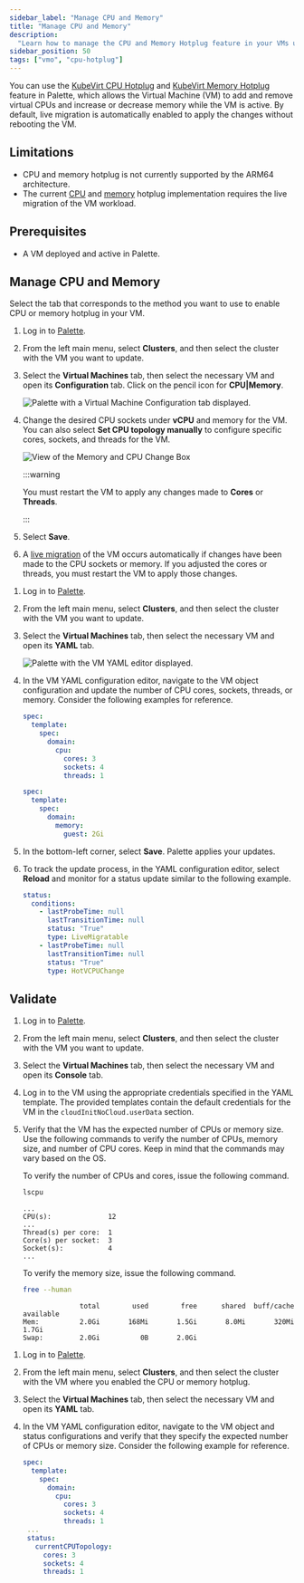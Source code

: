```yaml
---
sidebar_label: "Manage CPU and Memory"
title: "Manage CPU and Memory"
description:
  "Learn how to manage the CPU and Memory Hotplug feature in your VMs using Palette Virtual Machine Orchestrator."
sidebar_position: 50
tags: ["vmo", "cpu-hotplug"]
---
```


You can use the [KubeVirt CPU Hotplug](https://kubevirt.io/user-guide/compute/cpu_hotplug/) and
[KubeVirt Memory Hotplug](https://kubevirt.io/user-guide/compute/memory_hotplug/) feature in Palette, which allows the
Virtual Machine (VM) to add and remove virtual CPUs and increase or decrease memory while the VM is active. By default,
live migration is automatically enabled to apply the changes without rebooting the VM.

## Limitations

- CPU and memory hotplug is not currently supported by the ARM64 architecture.
- The current [CPU](https://kubevirt.io/user-guide/compute/cpu_hotplug/#limitations) and
  [memory](https://kubevirt.io/user-guide/compute/memory_hotplug/#limitations) hotplug implementation requires the live
  migration of the VM workload.

## Prerequisites

- A VM deployed and active in Palette.

## Manage CPU and Memory

Select the tab that corresponds to the method you want to use to enable CPU or memory hotplug in your VM.

<Tabs groupId="method">
<TabItem label="UI" value="ui">

1. Log in to [Palette](https://console.spectrocloud.com/).

2. From the left main menu, select **Clusters**, and then select the cluster with the VM you want to update.

3. Select the **Virtual Machines** tab, then select the necessary VM and open its **Configuration** tab. Click on the
   pencil icon for **CPU|Memory**.

   ![Palette with a Virtual Machine Configuration tab displayed.](/vm-management_create-manage-vm_enable-cpu-hotplug_configuration.webp)

4. Change the desired CPU sockets under **vCPU** and memory for the VM. You can also select **Set CPU topology
   manually** to configure specific cores, sockets, and threads for the VM.

   ![View of the Memory and CPU Change Box](/vm-management_create-manage-vm_enable-cpu-hotplug_config-box.webp)

   :::warning

   You must restart the VM to apply any changes made to **Cores** or **Threads**.

   :::

5. Select **Save**.

6. A [live migration](https://kubevirt.io/user-guide/compute/live_migration/) of the VM occurs automatically if changes
   have been made to the CPU sockets or memory. If you adjusted the cores or threads, you must restart the VM to apply
   those changes.

</TabItem>
<TabItem label="YAML" value="yaml">

1. Log in to [Palette](https://console.spectrocloud.com/).

2. From the left main menu, select **Clusters**, and then select the cluster with the VM you want to update.

3. Select the **Virtual Machines** tab, then select the necessary VM and open its **YAML** tab.

   ![Palette with the VM YAML editor displayed.](/vm-management_create-manage-vm_enable-cpu-hotplug_vm-yaml-editor.webp)

4. In the VM YAML configuration editor, navigate to the VM object configuration and update the number of CPU cores,
   sockets, threads, or memory. Consider the following examples for reference.

   ```yaml hideClipboard {6-8}
   spec:
     template:
       spec:
         domain:
           cpu:
             cores: 3
             sockets: 4
             threads: 1
   ```

   ```yaml hideClipboard {6}
   spec:
     template:
       spec:
         domain:
           memory:
             guest: 2Gi
   ```

5. In the bottom-left corner, select **Save**. Palette applies your updates.

6. To track the update process, in the YAML configuration editor, select **Reload** and monitor for a status update
   similar to the following example.

   ```yaml hideClipboard {10}
   status:
     conditions:
       - lastProbeTime: null
         lastTransitionTime: null
         status: "True"
         type: LiveMigratable
       - lastProbeTime: null
         lastTransitionTime: null
         status: "True"
         type: HotVCPUChange
   ```

</TabItem> 
</Tabs>

## Validate

<Tabs groupId="method">

<TabItem label="UI" value="ui">

1. Log in to [Palette](https://console.spectrocloud.com/).

2. From the left main menu, select **Clusters**, and then select the cluster with the VM you want to update.

3. Select the **Virtual Machines** tab, then select the necessary VM and open its **Console** tab.

4. Log in to the VM using the appropriate credentials specified in the YAML template. The provided templates contain the
   default credentials for the VM in the `cloudInitNoCloud.userData` section.

5. Verify that the VM has the expected number of CPUs or memory size. Use the following commands to verify the number of
   CPUs, memory size, and number of CPU cores. Keep in mind that the commands may vary based on the OS.

   To verify the number of CPUs and cores, issue the following command.

   ```bash
   lscpu
   ```

   ```shell hideClipboard title="Example lscpu output"
   ...
   CPU(s):              12
   ...
   Thread(s) per core:  1
   Core(s) per socket:  3
   Socket(s):           4
   ...
   ```

   To verify the memory size, issue the following command.

   ```bash
   free --human
   ```

   ```shell hideClipboard title="Example free output"
                 total        used        free      shared  buff/cache   available
   Mem:          2.0Gi       168Mi       1.5Gi       8.0Mi       320Mi       1.7Gi
   Swap:         2.0Gi          0B       2.0Gi
   ```

</TabItem>

<TabItem label="YAML" value="yaml">

1. Log in to [Palette](https://console.spectrocloud.com/).

2. From the left main menu, select **Clusters**, and then select the cluster with the VM where you enabled the CPU or
   memory hotplug.

3. Select the **Virtual Machines** tab, then select the necessary VM and open its **YAML** tab.

4. In the VM YAML configuration editor, navigate to the VM object and status configurations and verify that they specify
   the expected number of CPUs or memory size. Consider the following example for reference.

   ```yaml hideClipboard {6-8,12-14}
   spec:
     template:
       spec:
         domain:
           cpu:
             cores: 3
             sockets: 4
             threads: 1
    ...
    status:
      currentCPUTopology:
        cores: 3
        sockets: 4
        threads: 1
   ```

</TabItem>
</Tabs>
